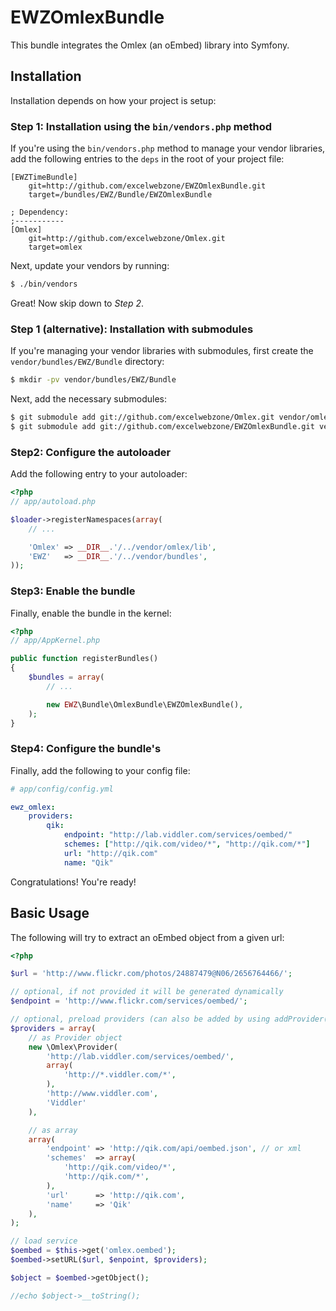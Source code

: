 EWZOmlexBundle
==============

This bundle integrates the Omlex (an oEmbed) library into Symfony.

## Installation

Installation depends on how your project is setup:

### Step 1: Installation using the `bin/vendors.php` method

If you're using the `bin/vendors.php` method to manage your vendor libraries,
add the following entries to the `deps` in the root of your project file:

```
[EWZTimeBundle]
    git=http://github.com/excelwebzone/EWZOmlexBundle.git
    target=/bundles/EWZ/Bundle/EWZOmlexBundle

; Dependency:
;-----------
[Omlex]
    git=http://github.com/excelwebzone/Omlex.git
    target=omlex
```

Next, update your vendors by running:

``` bash
$ ./bin/vendors
```

Great! Now skip down to *Step 2*.

### Step 1 (alternative): Installation with submodules

If you're managing your vendor libraries with submodules, first create the
`vendor/bundles/EWZ/Bundle` directory:

``` bash
$ mkdir -pv vendor/bundles/EWZ/Bundle
```

Next, add the necessary submodules:

``` bash
$ git submodule add git://github.com/excelwebzone/Omlex.git vendor/omlex
$ git submodule add git://github.com/excelwebzone/EWZOmlexBundle.git vendor/bundles/EWZ/Bundle/EWZOmlexBundle
```

### Step2: Configure the autoloader

Add the following entry to your autoloader:

``` php
<?php
// app/autoload.php

$loader->registerNamespaces(array(
    // ...

    'Omlex' => __DIR__.'/../vendor/omlex/lib',
    'EWZ'   => __DIR__.'/../vendor/bundles',
));
```

### Step3: Enable the bundle

Finally, enable the bundle in the kernel:

``` php
<?php
// app/AppKernel.php

public function registerBundles()
{
    $bundles = array(
        // ...

        new EWZ\Bundle\OmlexBundle\EWZOmlexBundle(),
    );
}
```

### Step4: Configure the bundle's

Finally, add the following to your config file:

``` yaml
# app/config/config.yml

ewz_omlex:
    providers:
        qik:
            endpoint: "http://lab.viddler.com/services/oembed/"
            schemes: ["http://qik.com/video/*", "http://qik.com/*"]
            url: "http://qik.com"
            name: "Qik"
```

Congratulations! You're ready!

## Basic Usage

The following will try to extract an oEmbed object from a given url:

``` php
<?php

$url = 'http://www.flickr.com/photos/24887479@N06/2656764466/';

// optional, if not provided it will be generated dynamically
$endpoint = 'http://www.flickr.com/services/oembed/';

// optional, preload providers (can also be added by using addProvider() function)
$providers = array(
    // as Provider object
    new \Omlex\Provider(
        'http://lab.viddler.com/services/oembed/',
        array(
            'http://*.viddler.com/*',
        ),
        'http://www.viddler.com',
        'Viddler'
    ),

    // as array
    array(
        'endpoint' => 'http://qik.com/api/oembed.json', // or xml
        'schemes'  => array(
            'http://qik.com/video/*',
            'http://qik.com/*',
        ),
        'url'      => 'http://qik.com',
        'name'     => 'Qik'
    ),            
);

// load service
$oembed = $this->get('omlex.oembed');
$oembed->setURL($url, $enpoint, $providers);

$object = $oembed->getObject();

//echo $object->__toString();
```

